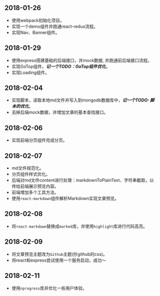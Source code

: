 ## 2018-01-26

* 使用webpack初始化项目。
* 实现一个demo组件并跑通react-redux流程。
* 实现Nav、Banner组件。

## 2018-01-29

* 使用express搭建基础的后端接口，并mock数据, 并跑通前后端接口流程。
* 实现GoTop组件，***记一个TODO：GoTop组件优化***。
* 实现Loading组件。

## 2018-02-04

* 实现脚本，读取本地md文件并写入到mongodb数据库中，***记一个TODO: 脚本的优化***。
* 去掉后端mock数据，并增加文章的基本查找接口。

## 2018-02-06

* 实现前端分页组件完成分页。

## 2018-02-07

* md文件规范化。
* 分页组件样式优化。
* 后端对md文件content进行处理：markdownToPlainText、字符串截取，以传给前端展示预览内容。
* 前端增加多个工具方法。
* 使用`react-markdown`组件解析Markdown实现文章预览。

## 2018-02-08

* 将`react-markdown`替换成`marked`库，并使用`highlight`库进行代码高亮。

## 2018-02-09

* 将文章预览主题改为`Github`主题(抄github的css)。
* 将react和express尝试使用一个服务启动，成功～

## 2018-02-11

* 使用`nprogress`库并优化一些用户体验。
